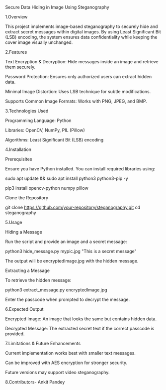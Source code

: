 Secure Data Hiding in Image Using Steganography

1.Overview

This project implements image-based steganography to securely hide and extract secret messages within digital images. By using Least Significant Bit (LSB) encoding, the system ensures data confidentiality while keeping the cover image visually unchanged.

2.Features

Text Encryption & Decryption: Hide messages inside an image and retrieve them securely.

Password Protection: Ensures only authorized users can extract hidden data.

Minimal Image Distortion: Uses LSB technique for subtle modifications.

Supports Common Image Formats: Works with PNG, JPEG, and BMP.


3.Technologies Used

Programming Language: Python

Libraries: OpenCV, NumPy, PIL (Pillow)

Algorithms: Least Significant Bit (LSB) encoding


4.Installation

Prerequisites

Ensure you have Python installed. You can install required libraries using:

sudo apt update && sudo apt install python3 python3-pip -y

pip3 install opencv-python numpy pillow

Clone the Repository

git clone https://github.com/your-repository/steganography.git
cd steganography

5.Usage

Hiding a Message
   
   Run the script and provide an image and a secret message:

   python3 hide_message.py mypic.jpg "This is a secret message"
   
   The output will be encryptedImage.jpg with the hidden message.
   
Extracting a Message

To retrieve the hidden message:

python3 extract_message.py encryptedImage.jpg

Enter the passcode when prompted to decrypt the message.
    
6.Expected Output

Encrypted Image: An image that looks the same but contains hidden data.

Decrypted Message: The extracted secret text if the correct passcode is provided.

7.Limitations & Future Enhancements

Current implementation works best with smaller text messages.

Can be improved with AES encryption for stronger security.

Future versions may support video steganography.

8.Contributors- Ankit Pandey



